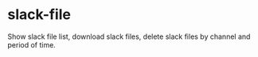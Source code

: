 # slack-file
Show slack file list, download slack files, delete slack files by channel and period of time.
